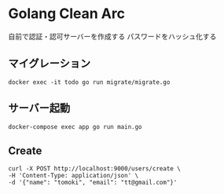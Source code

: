 # Golang Clean Arc

自前で認証・認可サーバーを作成する
パスワードをハッシュ化する

## マイグレーション
```
docker exec -it todo go run migrate/migrate.go
```

## サーバー起動
```
docker-compose exec app go run main.go
```


## Create
```
curl -X POST http://localhost:9000/users/create \
-H 'Content-Type: application/json' \
-d '{"name": "tomoki", "email": "tt@gmail.com"}'
```